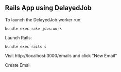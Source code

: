 ## Rails App using DelayedJob

To launch the DelayedJob worker run:

```
bundle exec rake jobs:work
```

Launch Rails:

```
bundle exec rails s
```

Visit http://localhost:3000/emails and click "New Email"

Create Email